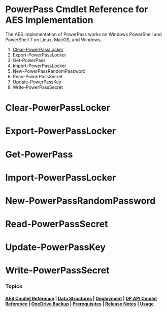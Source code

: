 # PowerPass Cmdlet Reference for AES Implementation
The AES implementation of PowerPass works on Windows PowerShell and PowerShell 7 on Linux, MacOS, and Windows.
1. [Clear-PowerPassLocker](#Clear-PowerPassLocker)
2. Export-PowerPassLocker
3. Get-PowerPass
4. Import-PowerPassLocker
5. New-PowerPassRandomPassword
6. Read-PowerPassSecret
7. Update-PowerPassKey
8. Write-PowerPassSecret
# Clear-PowerPassLocker
# Export-PowerPassLocker
# Get-PowerPass
# Import-PowerPassLocker
# New-PowerPassRandomPassword
# Read-PowerPassSecret
# Update-PowerPassKey
# Write-PowerPassSecret
### Topics
#### [AES Cmdlet Reference](https://chopinrlz.github.io/powerpass/aes-cmdlet-ref) | [Data Structures](https://chopinrlz.github.io/powerpass/data-structures) | [Deployment](https://chopinrlz.github.io/powerpass/deployment) | [DP API Cmdlet Reference](https://chopinrlz.github.io/powerpass/dpapi-cmdlet-ref) | [OneDrive Backup](https://chopinrlz.github.io/powerpass/onedrivebackup) | [Prerequisites](https://chopinrlz.github.io/powerpass/prerequisites) | [Release Notes](https://chopinrlz.github.io/powerpass/release-notes) | [Usage](https://chopinrlz.github.io/powerpass/usage)